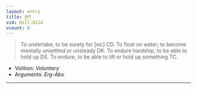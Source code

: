 ```yaml
---
layout: entry
title: ཁྱག་
vid: Hill:0114
vcount: 0
---
```

> To undertake, to be surety for [sic] CD\. To float on water; to become mentally unsettled or unsteady DK\. To endure hardship, to be able to hold up DS\. To endure, to be able to lift or hold up something TC\.

* Volition: _Voluntary_
* Arguments: _Erg-Abs_

---

